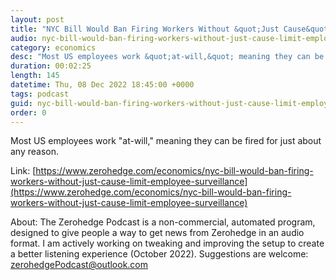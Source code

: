 ```yaml
---
layout: post
title: "NYC Bill Would Ban Firing Workers Without &quot;Just Cause&quot;, Limit Employee Surveillance"
audio: nyc-bill-would-ban-firing-workers-without-just-cause-limit-employee-surveillance-0
category: economics
desc: "Most US employees work &quot;at-will,&quot; meaning they can be fired for just about any reason."
duration: 00:02:25
length: 145
datetime: Thu, 08 Dec 2022 18:45:00 +0000
tags: podcast
guid: nyc-bill-would-ban-firing-workers-without-just-cause-limit-employee-surveillance-0
order: 0
---
```

Most US employees work &quot;at-will,&quot; meaning they can be fired for just about any reason.

Link: [https://www.zerohedge.com/economics/nyc-bill-would-ban-firing-workers-without-just-cause-limit-employee-surveillance](https://www.zerohedge.com/economics/nyc-bill-would-ban-firing-workers-without-just-cause-limit-employee-surveillance)

About: The Zerohedge Podcast is a non-commercial, automated program, designed to give people a way to get news from Zerohedge in an audio format.  I am actively working on tweaking and improving the setup to create a better listening experience (October 2022).  Suggestions are welcome: [zerohedgePodcast@outlook.com](mailto:zerohedgePodcast@outlook.com)